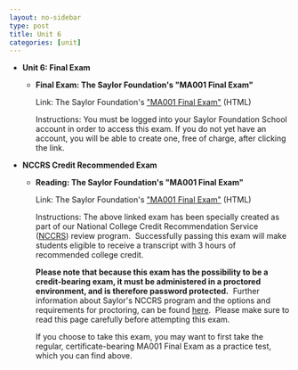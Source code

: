 ```yaml
---
layout: no-sidebar
type: post
title: Unit 6
categories: [unit]
---
```

-   **Unit 6: Final Exam**  
    -   **Final Exam: The Saylor Foundation's "MA001 Final Exam"**

        Link: The Saylor Foundation's ["MA001 Final
        Exam"](http://school.saylor.org/mod/quiz/view.php?id=1903) (HTML)  
           
         Instructions: You must be logged into your Saylor Foundation
        School account in order to access this exam. If you do not yet
        have an account, you will be able to create one, free of charge,
        after clicking the link.

-   **NCCRS Credit Recommended Exam**  
    -   **Reading: The Saylor Foundation's "MA001 Final Exam"**

        Link: The Saylor Foundation's ["MA001 Final
        Exam"](http://school.saylor.org/mod/quiz/view.php?id=1610)
        (HTML)  
           
         Instructions: The above linked exam has been specially created
        as part of our National College Credit Recommendation Service
        ([NCCRS](http://www.nationalccrs.org/)) review program.
         Successfully passing this exam will make students eligible to
        receive a transcript with 3 hours of recommended college
        credit.  
           
         **Please note that because this exam has the possibility to be
        a credit-bearing exam, it must be administered in a proctored
        environment, and is therefore password protected.**  Further
        information about Saylor's NCCRS program and the options and
        requirements for proctoring, can be
        found [here](http://www.saylor.org/student-credit-pathways/nccrs/).
         Please make sure to read this page carefully before attempting
        this exam.  
           
         If you choose to take this exam, you may want to first take the
        regular, certificate-bearing MA001 Final Exam as a practice
        test, which you can find above.
